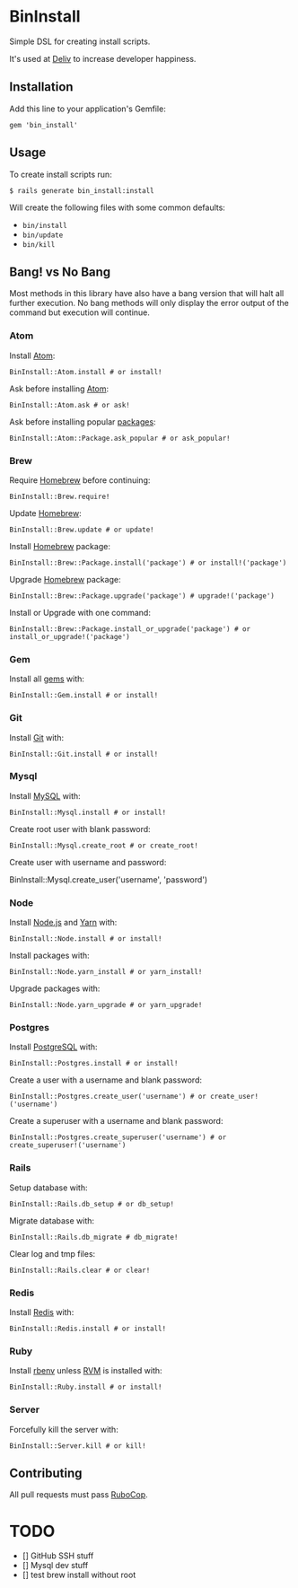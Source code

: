 # BinInstall

Simple DSL for creating install scripts.

It's used at [Deliv](https://www.deliv.co/) to increase developer happiness.

## Installation

Add this line to your application's Gemfile:

    gem 'bin_install'

## Usage

To create install scripts run:

    $ rails generate bin_install:install

Will create the following files with some common defaults:

  * `bin/install`
  * `bin/update`
  * `bin/kill`

## Bang! vs No Bang

Most methods in this library have also have a bang version that will halt all further execution. No bang methods will only display the error output of the command but execution will continue.

### Atom

Install [Atom](https://atom.io/):

    BinInstall::Atom.install # or install!

Ask before installing [Atom](https://atom.io/):

    BinInstall::Atom.ask # or ask!

Ask before installing popular [packages](https://atom.io/packages):

    BinInstall::Atom::Package.ask_popular # or ask_popular!

### Brew

Require [Homebrew](https://brew.sh/) before continuing:

    BinInstall::Brew.require!

Update [Homebrew](https://brew.sh/):

    BinInstall::Brew.update # or update!

Install [Homebrew](https://brew.sh/) package:

    BinInstall::Brew::Package.install('package') # or install!('package')

Upgrade [Homebrew](https://brew.sh/) package:

    BinInstall::Brew::Package.upgrade('package') # upgrade!('package')

Install or Upgrade with one command:

    BinInstall::Brew::Package.install_or_upgrade('package') # or install_or_upgrade!('package')

### Gem

Install all [gems](https://rubygems.org/) with:

    BinInstall::Gem.install # or install!

### Git

Install [Git](https://git-scm.com/) with:

    BinInstall::Git.install # or install!

### Mysql

Install [MySQL](https://www.mysql.com/) with:

    BinInstall::Mysql.install # or install!

Create root user with blank password:

    BinInstall::Mysql.create_root # or create_root!

Create user with username and password:

   BinInstall::Mysql.create_user('username', 'password')

### Node

Install [Node.js](https://nodejs.org/en/) and [Yarn](https://yarnpkg.com/en/) with:

    BinInstall::Node.install # or install!

Install packages with:

    BinInstall::Node.yarn_install # or yarn_install!

Upgrade packages with:

    BinInstall::Node.yarn_upgrade # or yarn_upgrade!

### Postgres

Install [PostgreSQL](https://www.postgresql.org/) with:

    BinInstall::Postgres.install # or install!

Create a user with a username and blank password:

    BinInstall::Postgres.create_user('username') # or create_user!('username')

Create a superuser with a username and blank password:

    BinInstall::Postgres.create_superuser('username') # or create_superuser!('username')

### Rails

Setup database with:

    BinInstall::Rails.db_setup # or db_setup!

Migrate database with:

    BinInstall::Rails.db_migrate # db_migrate!

Clear log and tmp files:

    BinInstall::Rails.clear # or clear!

### Redis

Install [Redis](https://redis.io/) with:

    BinInstall::Redis.install # or install!

### Ruby

Install [rbenv](https://github.com/rbenv/rbenv) unless [RVM](https://rvm.io/) is installed with:

    BinInstall::Ruby.install # or install!

### Server

Forcefully kill the server with:

    BinInstall::Server.kill # or kill!

## Contributing

All pull requests must pass [RuboCop](https://github.com/bbatsov/rubocop).

# TODO

- [] GitHub SSH stuff
- [] Mysql dev stuff
- [] test brew install without root
